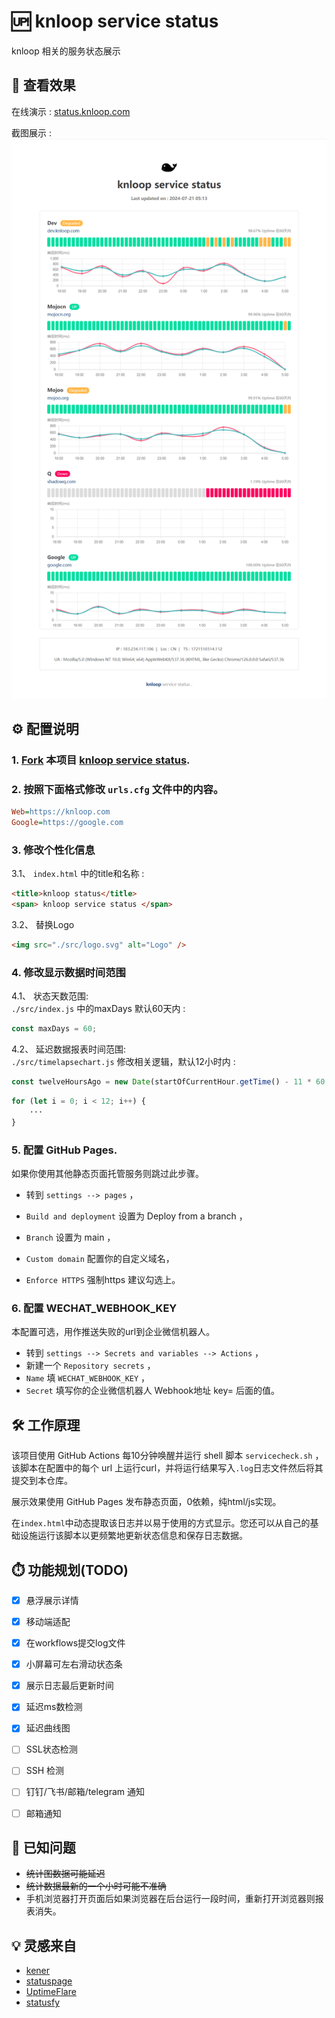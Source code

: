 # 🆙 knloop service status

knloop 相关的服务状态展示

## 👀 查看效果

在线演示 : [status.knloop.com](https://status.knloop.com)


截图展示 :
![截图展示](public/20240721051941.png)

## ⚙️ 配置说明

### 1. [Fork](https://github.com/shadowqcom/knloop-service-status/fork) 本项目 [knloop service status](https://github.com/shadowqcom/knloop-service-status/fork).
### 2. 按照下面格式修改 `urls.cfg` 文件中的内容。  
  
```cfg
Web=https://knloop.com
Google=https://google.com
```

### 3. 修改个性化信息

3.1、 `index.html` 中的title和名称 :
```html
<title>knloop status</title>
<span> knloop service status </span>
```  
3.2、 替换Logo
```html
<img src="./src/logo.svg" alt="Logo" />
```

### 4. 修改显示数据时间范围
4.1、 状态天数范围:  
`./src/index.js` 中的maxDays 默认60天内 :
```js
const maxDays = 60;
```
4.2、 延迟数据报表时间范围:  
`./src/timelapsechart.js` 修改相关逻辑，默认12小时内 :  
```js
const twelveHoursAgo = new Date(startOfCurrentHour.getTime() - 11 * 60 * 60 * 1000);
```
```js
for (let i = 0; i < 12; i++) {
    ···
}
```

### 5. 配置 GitHub Pages.

如果你使用其他静态页面托管服务则跳过此步骤。  

- 转到 `settings --> pages` ，

- `Build and deployment`  设置为 Deploy from a branch ，

- `Branch`  设置为 main ，

- `Custom domain`  配置你的自定义域名，

- `Enforce HTTPS`  强制https 建议勾选上。

### 6. 配置 WECHAT_WEBHOOK_KEY

本配置可选，用作推送失败的url到企业微信机器人。
- 转到 `settings --> Secrets and variables --> Actions` ，
- 新建一个 `Repository secrets` ，
- `Name` 填 `WECHAT_WEBHOOK_KEY` ，
- `Secret` 填写你的企业微信机器人 Webhook地址 key= 后面的值。


## 🛠️ 工作原理

该项目使用 GitHub Actions 每10分钟唤醒并运行 shell 脚本 `servicecheck.sh` ，该脚本在配置中的每个 url 上运行curl，并将运行结果写入`.log`日志文件然后将其提交到本仓库。  

展示效果使用 GitHub Pages 发布静态页面，0依赖，纯html/js实现。

在`index.html`中动态提取该日志并以易于使用的方式显示。您还可以从自己的基础设施运行该脚本以更频繁地更新状态信息和保存日志数据。


## ⏱️ 功能规划(TODO)
- [x] 悬浮展示详情
- [x] 移动端适配
- [x] 在workflows提交log文件
- [x] 小屏幕可左右滑动状态条
- [x] 展示日志最后更新时间
- [x] 延迟ms数检测
- [x] 延迟曲线图
- [ ] SSL状态检测
- [ ] SSH 检测
- [ ] 钉钉/飞书/邮箱/telegram 通知
- [ ] 邮箱通知


## 🐞 已知问题
- ~~统计图数据可能延迟~~
- ~~统计数据最新的一个小时可能不准确~~
- 手机浏览器打开页面后如果浏览器在后台运行一段时间，重新打开浏览器则报表消失。

## 💡 灵感来自
- [kener](https://github.com/rajnandan1/kener)
- [statuspage](https://github.com/statsig-io/statuspage/)
- [UptimeFlare](https://github.com/lyc8503/UptimeFlare)
- [statusfy](https://github.com/juliomrqz/statusfy)
